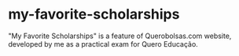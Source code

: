 # my-favorite-scholarships
"My Favorite Scholarships" is a feature of Querobolsas.com website, developed by me as a practical exam for Quero Educação.
